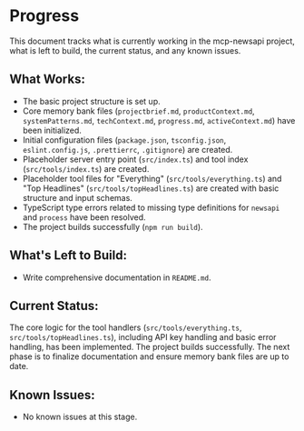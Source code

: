 # Progress

This document tracks what is currently working in the mcp-newsapi project, what is left to build, the current status, and any known issues.

## What Works:
- The basic project structure is set up.
- Core memory bank files (`projectbrief.md`, `productContext.md`, `systemPatterns.md`, `techContext.md`, `progress.md`, `activeContext.md`) have been initialized.
- Initial configuration files (`package.json`, `tsconfig.json`, `eslint.config.js`, `.prettierrc`, `.gitignore`) are created.
- Placeholder server entry point (`src/index.ts`) and tool index (`src/tools/index.ts`) are created.
- Placeholder tool files for "Everything" (`src/tools/everything.ts`) and "Top Headlines" (`src/tools/topHeadlines.ts`) are created with basic structure and input schemas.
- TypeScript type errors related to missing type definitions for `newsapi` and `process` have been resolved.
- The project builds successfully (`npm run build`).

## What's Left to Build:
- Write comprehensive documentation in `README.md`.

## Current Status:
The core logic for the tool handlers (`src/tools/everything.ts`, `src/tools/topHeadlines.ts`), including API key handling and basic error handling, has been implemented. The project builds successfully. The next phase is to finalize documentation and ensure memory bank files are up to date.

## Known Issues:
- No known issues at this stage.
